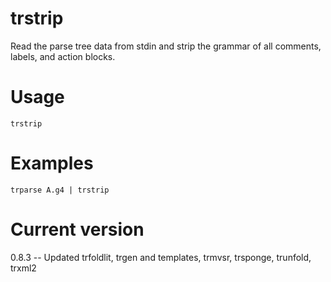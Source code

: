 # trstrip

Read the parse tree data from stdin and strip the grammar
of all comments, labels, and action blocks.

# Usage

    trstrip

# Examples

    trparse A.g4 | trstrip

# Current version

0.8.3 -- Updated trfoldlit, trgen and templates, trmvsr, trsponge, trunfold, trxml2
